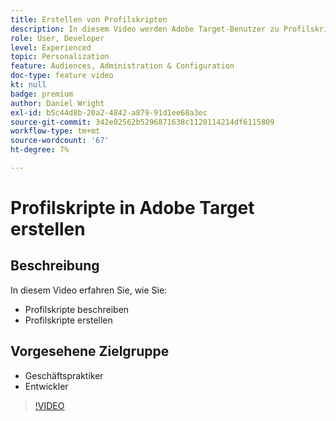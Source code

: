 ```yaml
---
title: Erstellen von Profilskripten
description: In diesem Video werden Adobe Target-Benutzer zu Profilskripten vorgestellt. Sehen Sie sich dieses Video an, wenn Sie mit Adobe Target vertraut sind und die Grundlagen der Verwendung von Profilskripten kennen lernen möchten, um spezialisiertere Zielgruppen oder Zielgruppen zu erstellen.
role: User, Developer
level: Experienced
topic: Personalization
feature: Audiences, Administration & Configuration
doc-type: feature video
kt: null
badge: premium
author: Daniel Wright
exl-id: b5c44d8b-20a2-4842-a879-91d1ee68a3ec
source-git-commit: 342e02562b5296871638c1120114214df6115809
workflow-type: tm+mt
source-wordcount: '67'
ht-degree: 7%

---
```


# Profilskripte in Adobe Target erstellen

## Beschreibung

In diesem Video erfahren Sie, wie Sie:

* Profilskripte beschreiben
* Profilskripte erstellen

## Vorgesehene Zielgruppe

* Geschäftspraktiker
* Entwickler

>[!VIDEO](https://video.tv.adobe.com/v/17394/?quality=12)
